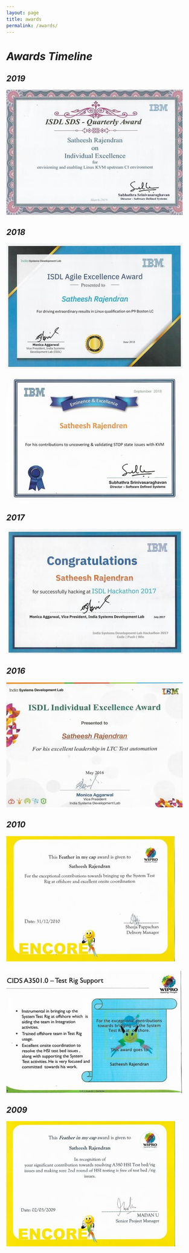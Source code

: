 ```yaml
---
layout: page
title: awards
permalink: /awards/
---
```


# *__Awards Timeline__*

## *2019*
![](https://github.com/sathnaga/sathnaga.github.io/raw/master/resources/awards/isdl_mar_19.jpg)

## *2018*
![](https://github.com/sathnaga/sathnaga.github.io/raw/master/resources/awards/isdl_jun_18.jpg)

![](https://github.com/sathnaga/sathnaga.github.io/raw/master/resources/awards/isdl_sep_18.jpg)

## *2017*
![](https://github.com/sathnaga/sathnaga.github.io/raw/master/resources/awards/isdl_jul_17.jpg)

## *2016*
![](https://github.com/sathnaga/sathnaga.github.io/raw/master/resources/awards/isdl_may_16.jpg)

## *2010*
![](https://github.com/sathnaga/sathnaga.github.io/raw/master/resources/awards/wipro_dec_10.jpg)

![](https://github.com/sathnaga/sathnaga.github.io/raw/master/resources/awards/wipro_10.jpg)

## *2009*
![](https://github.com/sathnaga/sathnaga.github.io/raw/master/resources/awards/wipro_mar_09.jpg)
